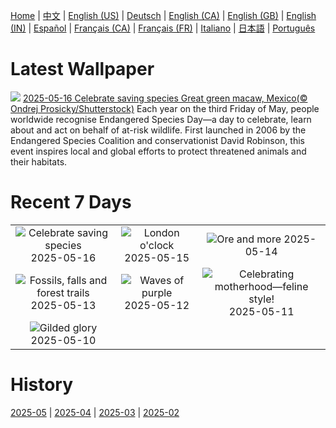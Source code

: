 [Home](../README.md) | [中文](zh-CN.md) | [English (US)](en-US.md) | [Deutsch](de-DE.md) | [English (CA)](en-CA.md) | [English (GB)](en-GB.md) | [English (IN)](en-IN.md) | [Español](es-ES.md) | [Français (CA)](fr-CA.md) | [Français (FR)](fr-FR.md) | [Italiano](it-IT.md) | [日本語](ja-JP.md) | [Português](pt-BR.md)

# Latest Wallpaper
![](https://www.bing.com/th?id=OHR.GreenMacaw_EN-CA2859650234_UHD.jpg)
[2025-05-16 Celebrate saving species Great green macaw, Mexico(© Ondrej Prosicky/Shutterstock)](https://www.bing.com/th?id=OHR.GreenMacaw_EN-CA2859650234_UHD.jpg)
Each year on the third Friday of May, people worldwide recognise Endangered Species Day—a day to celebrate, learn about and act on behalf of at-risk wildlife. First launched in 2006 by the Endangered Species Coalition and conservationist David Robinson, this event inspires local and global efforts to protect threatened animals and their habitats.

# Recent 7 Days
|  |  |  |
|:---:|:---:|:---:|
| ![](https://www.bing.com/th?id=OHR.GreenMacaw_EN-CA2859650234_400x240.jpg "Celebrate saving species") 2025-05-16 | ![](https://www.bing.com/th?id=OHR.LondonParliament_EN-CA6315282224_400x240.jpg "London o'clock") 2025-05-15 | ![](https://www.bing.com/th?id=OHR.SardiniaFlavia_EN-CA3349516488_400x240.jpg "Ore and more") 2025-05-14 |
| ![](https://www.bing.com/th?id=OHR.YohoNP_EN-CA4325092437_400x240.jpg "Fossils, falls and forest trails") 2025-05-13 | ![](https://www.bing.com/th?id=OHR.IrisGarden_EN-CA2940751368_400x240.jpg "Waves of purple") 2025-05-12 | ![](https://www.bing.com/th?id=OHR.LeopardMother_EN-CA2344528302_400x240.jpg "Celebrating motherhood—feline style!") 2025-05-11 |
| ![](https://www.bing.com/th?id=OHR.MinnesotaRotunda_EN-CA2092943439_400x240.jpg "Gilded glory") 2025-05-10 |  |  |

# History
[2025-05](../archives/wallpaper/en-CA/w_2025_05.md) | [2025-04](../archives/wallpaper/en-CA/w_2025_04.md) | [2025-03](../archives/wallpaper/en-CA/w_2025_03.md) | [2025-02](../archives/wallpaper/en-CA/w_2025_02.md)
